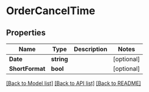 # OrderCancelTime

## Properties

Name | Type | Description | Notes
------------ | ------------- | ------------- | -------------
**Date** | **string** |  | [optional] 
**ShortFormat** | **bool** |  | [optional] 

[[Back to Model list]](../README.md#documentation-for-models) [[Back to API list]](../README.md#documentation-for-api-endpoints) [[Back to README]](../README.md)


